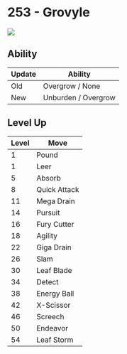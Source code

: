# 253 - Grovyle
![][253]

## Ability

Update | Ability
---    | ---
Old    | Overgrow / None
New    | Unburden / Overgrow

## Level Up

Level | Move
---   | ---
  1   | Pound
  1   | Leer
  5   | Absorb
  8   | Quick Attack
 11   | Mega Drain
 14   | Pursuit
 16   | Fury Cutter
 18   | Agility
 22   | Giga Drain
 26   | Slam
 30   | Leaf Blade
 34   | Detect
 38   | Energy Ball
 42   | X-Scissor
 46   | Screech
 50   | Endeavor
 54   | Leaf Storm



[253]: ../img/pokemon/253.png

